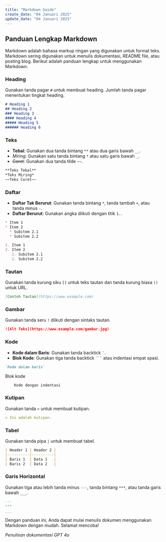 ```yaml
---
title: "Markdown Guide"
create_date: "04 Januari 2025"
update_date: "04 Januari 2025"
---
```


## Panduan Lengkap Markdown

Markdown adalah bahasa markup ringan yang digunakan untuk format teks. Markdown sering digunakan untuk menulis dokumentasi, README file, atau posting blog. Berikut adalah panduan lengkap untuk menggunakan Markdown.

### Heading

Gunakan tanda pagar `#` untuk membuat heading. Jumlah tanda pagar menentukan tingkat heading.

```markdown
# Heading 1
## Heading 2
### Heading 3
#### Heading 4
##### Heading 5
###### Heading 6
```

### Teks

- **Tebal**: Gunakan dua tanda bintang `**` atau dua garis bawah `__`.
- *Miring*: Gunakan satu tanda bintang `*` atau satu garis bawah `_`.
- ~~Coret~~: Gunakan dua tanda tilde `~~`.

```markdown
**Teks Tebal**
*Teks Miring*
~~Teks Coret~~
```

### Daftar

- **Daftar Tak Berurut**: Gunakan tanda bintang `*`, tanda tambah `+`, atau tanda minus `-`.
- **Daftar Berurut**: Gunakan angka diikuti dengan titik `1.`.

```markdown
* Item 1
* Item 2
  * Subitem 2.1
  * Subitem 2.2

1. Item 1
2. Item 2
   1. Subitem 2.1
   2. Subitem 2.2
```

### Tautan

Gunakan tanda kurung siku `[]` untuk teks tautan dan tanda kurung biasa `()` untuk URL.

```markdown
[Contoh Tautan](https://www.example.com)
```

### Gambar

Gunakan tanda seru `!` diikuti dengan sintaks tautan.

```markdown
![Alt Teks](https://www.example.com/gambar.jpg)
```

### Kode

- **Kode dalam Baris**: Gunakan tanda backtick `` ` ``.
- **Blok Kode**: Gunakan tiga tanda backtick `` ``` `` atau indentasi empat spasi.

```markdown
`Kode dalam baris`

```
Blok kode
```
    Kode dengan indentasi
```

### Kutipan

Gunakan tanda `>` untuk membuat kutipan.

```markdown
> Ini adalah kutipan.
```

### Tabel

Gunakan tanda pipa `|` untuk membuat tabel.

```markdown
| Header 1 | Header 2 |
|----------|----------|
| Baris 1  | Data 1   |
| Baris 2  | Data 2   |
```

### Garis Horizontal

Gunakan tiga atau lebih tanda minus `---`, tanda bintang `***`, atau tanda garis bawah `___`.

```markdown
---
***
___
```

Dengan panduan ini, Anda dapat mulai menulis dokumen menggunakan Markdown dengan mudah. Selamat mencoba!

*Penulisan dokumentasi GPT 4o*